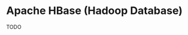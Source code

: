 # Apache HBase (Hadoop Database)

<!--
https://linkedin.com/learning/hbase-essential-training/welcome
-->

TODO
